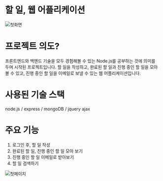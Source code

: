 # 할 일, 웹 어플리케이션

![첫화면](https://user-images.githubusercontent.com/96801244/163691454-2de609b2-bc17-4819-80a4-1b5458560c0f.gif)

# 프로젝트 의도?
프론트엔드와 백엔드 기술을 모두 경험해볼 수 있는 Node.js를 공부하는 것에 의미를 두며 시작된 프로젝트입니다. 
할 일을 작성하고, 완료된 할 일과 진행 중인 할 일을 모아볼 수 있고, 진행 중인 할 일을 이메일로 보낼 수 있는 웹 어플리케이션입니다.

# 사용된 기술 스택
node.js / express / mongoDB / jquery ajax

# 주요 기능
1. 로그인 후, 할 일 작성
2. 완료된 할 일, 진행 중인 할 일 모아 보기
3. 진행 중인 할 일 이메일로 받아보기
4. 할 일 검색하기

![첫페이지](https://user-images.githubusercontent.com/96801244/162608552-0a78e25e-d213-40e8-9e67-7bb916ec2529.png)
